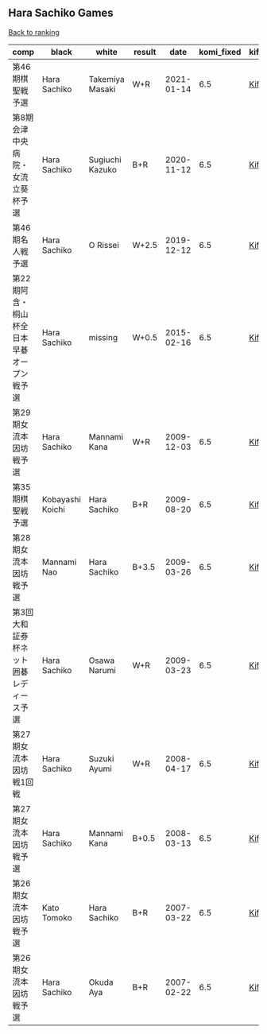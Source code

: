 ## Hara Sachiko Games

[Back to ranking](index.md)




| **comp** | **black** | **white** | **result** | **date** | **komi_fixed** | **kifu** | 
| --- | --- | --- | --- | --- | --- | --- |
| 第46期棋聖戦予選 | Hara Sachiko | Takemiya Masaki | W+R | 2021-01-14 | 6.5 | [Kifu](https://kifudepot.net/kifucontents.php?id=T3EXdgolgsEbyKTZzSqu7g%3D%3D) | 
| 第8期会津中央病院・女流立葵杯予選 | Hara Sachiko | Sugiuchi Kazuko | B+R | 2020-11-12 | 6.5 | [Kifu](https://kifudepot.net/kifucontents.php?id=EoQXa%2BQj3Hxkcu6RcYQTkw%3D%3D) | 
| 第46期名人戦予選 | Hara Sachiko | O Rissei | W+2.5 | 2019-12-12 | 6.5 | [Kifu](https://kifudepot.net/kifucontents.php?id=MfYIhMxuOKHX3Cp0uneErQ%3D%3D) | 
| 第22期阿含・桐山杯全日本早碁オープン戦予選 | Hara Sachiko | missing | W+0.5 | 2015-02-16 | 6.5 | [Kifu](https://kifudepot.net/kifucontents.php?id=8Yj4Bjf8LyjHF%2Fr%2F6DauLw%3D%3D) | 
| 第29期女流本因坊戦予選 | Hara Sachiko | Mannami Kana | W+R | 2009-12-03 | 6.5 | [Kifu](https://kifudepot.net/kifucontents.php?id=Bqtio4H325tkEHfEmTrE6w%3D%3D) | 
| 第35期棋聖戦予選 | Kobayashi Koichi | Hara Sachiko | B+R | 2009-08-20 | 6.5 | [Kifu](https://kifudepot.net/kifucontents.php?id=5KB7FtOouoORJRjh0%2BZ2gg%3D%3D) | 
| 第28期女流本因坊戦予選 | Mannami Nao | Hara Sachiko | B+3.5 | 2009-03-26 | 6.5 | [Kifu](https://kifudepot.net/kifucontents.php?id=FgOjow7lItH%2BkZrS5bApSA%3D%3D) | 
| 第3回大和証券杯ネット囲碁レディース予選 | Hara Sachiko | Osawa Narumi | W+R | 2009-03-23 | 6.5 | [Kifu](https://kifudepot.net/kifucontents.php?id=GGCF%2BG4LIe12i3kaY%2BtI4w%3D%3D) | 
| 第27期女流本因坊戦1回戦 | Hara Sachiko | Suzuki Ayumi | W+R | 2008-04-17 | 6.5 | [Kifu](https://kifudepot.net/kifucontents.php?id=8UvtuzE8C7NodcWSBONrlw%3D%3D) | 
| 第27期女流本因坊戦予選 | Hara Sachiko | Mannami Kana | B+0.5 | 2008-03-13 | 6.5 | [Kifu](https://kifudepot.net/kifucontents.php?id=KSop6vsmEXf9kJrpiqAQLg%3D%3D) | 
| 第26期女流本因坊戦予選 | Kato Tomoko | Hara Sachiko | B+R | 2007-03-22 | 6.5 | [Kifu](https://kifudepot.net/kifucontents.php?id=d77ZMLz0sUJNYW4rtB70ag%3D%3D) | 
| 第26期女流本因坊戦予選 | Hara Sachiko | Okuda Aya | B+R | 2007-02-22 | 6.5 | [Kifu](https://kifudepot.net/kifucontents.php?id=CVoHOMrd7quPGehdfLXWjg%3D%3D) |





